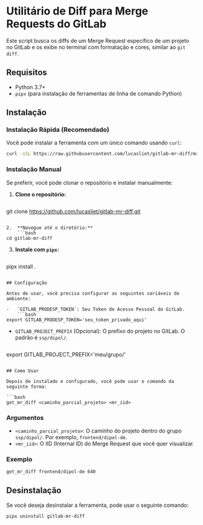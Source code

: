 # Utilitário de Diff para Merge Requests do GitLab

Este script busca os diffs de um Merge Request específico de um projeto no GitLab e os exibe no terminal com formatação e cores, similar ao `git diff`.

## Requisitos

- Python 3.7+
- `pipx` (para instalação de ferramentas de linha de comando Python)

## Instalação

### Instalação Rápida (Recomendado)

Você pode instalar a ferramenta com um único comando usando `curl`:

```bash
curl -sSL https://raw.githubusercontent.com/lucasliet/gitlab-mr-diff/main/install.sh | bash
```

### Instalação Manual

Se preferir, você pode clonar o repositório e instalar manualmente:

1.  **Clone o repositório:**
    ```bash
git clone https://github.com/lucasliet/gitlab-mr-diff.git
```

2.  **Navegue até o diretório:**
    ```bash
cd gitlab-mr-diff
```

3.  **Instale com `pipx`:**
    ```bash
pipx install .
```

## Configuração

Antes de usar, você precisa configurar as seguintes variáveis de ambiente:

-   `GITLAB_PRODESP_TOKEN`: Seu Token de Acesso Pessoal do GitLab.
    ```bash
export GITLAB_PRODESP_TOKEN='seu_token_privado_aqui'
```

-   `GITLAB_PROJECT_PREFIX` (Opcional): O prefixo do projeto no GitLab. O padrão é `ssp/dipol/`.
    ```bash
export GITLAB_PROJECT_PREFIX='meu/grupo/'
```

## Como Usar

Depois de instalado e configurado, você pode usar o comando da seguinte forma:

```bash
get_mr_diff <caminho_parcial_projeto> <mr_iid>
```

### Argumentos

-   `<caminho_parcial_projeto>`: O caminho do projeto dentro do grupo `ssp/dipol/`. Por exemplo, `frontend/dipol-de`.
-   `<mr_iid>`: O IID (Internal ID) do Merge Request que você quer visualizar.

### Exemplo

```bash
get_mr_diff frontend/dipol-de 640
```

## Desinstalação

Se você deseja desinstalar a ferramenta, pode usar o seguinte comando:

```bash
pipx uninstall gitlab-mr-diff
```